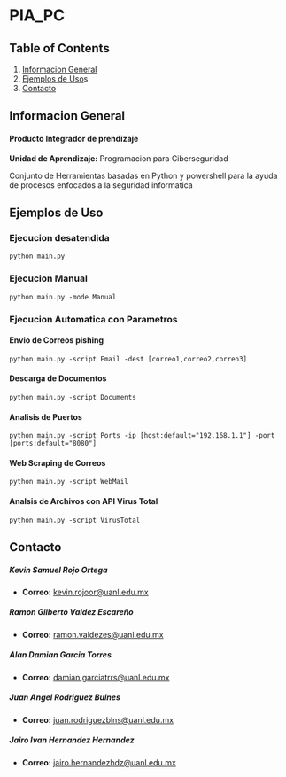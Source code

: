 # PIA_PC

## Table of Contents
1. [Informacion General](#general-info)
1. [Ejemplos de Uso](#ejemplos)s
5. [Contacto](#contacto)

## Informacion General
<a name="general-info"></a>
#### Producto Integrador de prendizaje
**Unidad de Aprendizaje:**  Programacion para Ciberseguridad

Conjunto de Herramientas basadas en Python y powershell para la ayuda de procesos enfocados a la seguridad informatica

## Ejemplos de Uso
<a name="ejemplos"></a>
### Ejecucion desatendida
```
python main.py
```

### Ejecucion Manual
```
python main.py -mode Manual
```

### Ejecucion Automatica con Parametros

#### Envio de Correos pishing
```
python main.py -script Email -dest [correo1,correo2,correo3]
```

#### Descarga de Documentos
```
python main.py -script Documents
```

#### Analisis de Puertos
```
python main.py -script Ports -ip [host:default="192.168.1.1"] -port [ports:default="8080"]
```

#### Web Scraping de Correos
```
python main.py -script WebMail
```

#### Analsis de Archivos con API Virus Total
```
python main.py -script VirusTotal
```



<a name="contacto"></a>
## Contacto
##### Kevin Samuel Rojo Ortega
* **Correo:** kevin.rojoor@uanl.edu.mx
##### Ramon Gilberto Valdez Escareño
* **Correo:** ramon.valdezes@uanl.edu.mx
##### Alan Damian Garcia Torres
* **Correo:** damian.garciatrrs@uanl.edu.mx
##### Juan Angel Rodriguez Bulnes
* **Correo:** juan.rodriguezblns@uanl.edu.mx
##### Jairo Ivan Hernandez Hernandez
* **Correo:** jairo.hernandezhdz@uanl.edu.mx




<!-- | Headline 1 in the tablehead | Headline 2 in the tablehead | Headline 3 in the tablehead |
|:--------------|:-------------:|--------------:|
| text-align left | text-align center | text-align right | -->